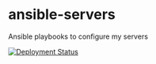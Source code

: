 # ansible-servers

Ansible playbooks to configure my servers

[![Deployment Status](https://github.com/amedee/ansible-servers/actions/workflows/ansible-deploy.yml/badge.svg)](https://github.com/amedee/ansible-servers/actions/workflows/ansible-deploy.yml)
